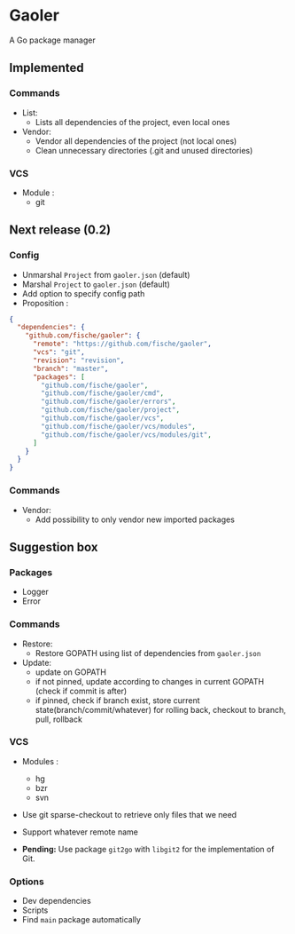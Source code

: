 # Gaoler

A Go package manager

## Implemented

### Commands

* List:
  - Lists all dependencies of the project, even local ones
* Vendor:
  - Vendor all dependencies of the project (not local ones)
  - Clean unnecessary directories (.git and unused directories)

### VCS

* Module :
  - git

## Next release (0.2)

### Config

* Unmarshal `Project` from `gaoler.json` (default)
* Marshal `Project` to `gaoler.json` (default)
* Add option to specify config path
* Proposition :

```json
{
  "dependencies": {
    "github.com/fische/gaoler": {
      "remote": "https://github.com/fische/gaoler",
      "vcs": "git",
      "revision": "revision",
      "branch": "master",
      "packages": [
        "github.com/fische/gaoler",
        "github.com/fische/gaoler/cmd",
        "github.com/fische/gaoler/errors",
        "github.com/fische/gaoler/project",
        "github.com/fische/gaoler/vcs",
        "github.com/fische/gaoler/vcs/modules",
        "github.com/fische/gaoler/vcs/modules/git",
      ]
    }
  }
}
```

### Commands

* Vendor:
  - Add possibility to only vendor new imported packages

## Suggestion box

### Packages

* Logger
* Error

### Commands

* Restore:
  - Restore GOPATH using list of dependencies from `gaoler.json`
* Update:
  - update on GOPATH
  - if not pinned, update according to changes in current GOPATH (check if commit is after)
  - if pinned, check if branch exist, store current state(branch/commit/whatever) for rolling back, checkout to branch, pull, rollback


### VCS

* Modules :
  - hg
  - bzr
  - svn
* Use git sparse-checkout to retrieve only files that we need
* Support whatever remote name

* **Pending:** Use package `git2go` with `libgit2` for the implementation of Git.

### Options

* Dev dependencies
* Scripts
* Find `main` package automatically
